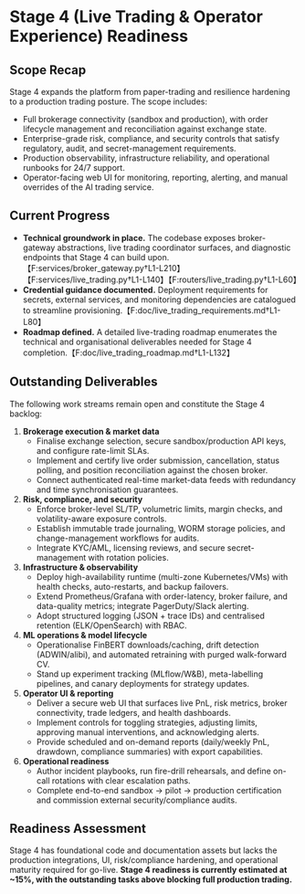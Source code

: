 # Stage 4 (Live Trading & Operator Experience) Readiness

## Scope Recap
Stage 4 expands the platform from paper-trading and resilience hardening to a production trading posture. The scope includes:
- Full brokerage connectivity (sandbox and production), with order lifecycle management and reconciliation against exchange state.
- Enterprise-grade risk, compliance, and security controls that satisfy regulatory, audit, and secret-management requirements.
- Production observability, infrastructure reliability, and operational runbooks for 24/7 support.
- Operator-facing web UI for monitoring, reporting, alerting, and manual overrides of the AI trading service.

## Current Progress
- **Technical groundwork in place.** The codebase exposes broker-gateway abstractions, live trading coordinator surfaces, and diagnostic endpoints that Stage 4 can build upon.【F:services/broker_gateway.py†L1-L210】【F:services/live_trading.py†L1-L140】【F:routers/live_trading.py†L1-L60】
- **Credential guidance documented.** Deployment requirements for secrets, external services, and monitoring dependencies are catalogued to streamline provisioning.【F:doc/live_trading_requirements.md†L1-L80】
- **Roadmap defined.** A detailed live-trading roadmap enumerates the technical and organisational deliverables needed for Stage 4 completion.【F:doc/live_trading_roadmap.md†L1-L132】

## Outstanding Deliverables
The following work streams remain open and constitute the Stage 4 backlog:
1. **Brokerage execution & market data**
   - Finalise exchange selection, secure sandbox/production API keys, and configure rate-limit SLAs.
   - Implement and certify live order submission, cancellation, status polling, and position reconciliation against the chosen broker.
   - Connect authenticated real-time market-data feeds with redundancy and time synchronisation guarantees.
2. **Risk, compliance, and security**
   - Enforce broker-level SL/TP, volumetric limits, margin checks, and volatility-aware exposure controls.
   - Establish immutable trade journaling, WORM storage policies, and change-management workflows for audits.
   - Integrate KYC/AML, licensing reviews, and secure secret-management with rotation policies.
3. **Infrastructure & observability**
   - Deploy high-availability runtime (multi-zone Kubernetes/VMs) with health checks, auto-restarts, and backup failovers.
   - Extend Prometheus/Grafana with order-latency, broker failure, and data-quality metrics; integrate PagerDuty/Slack alerting.
   - Adopt structured logging (JSON + trace IDs) and centralised retention (ELK/OpenSearch) with RBAC.
4. **ML operations & model lifecycle**
   - Operationalise FinBERT downloads/caching, drift detection (ADWIN/alibi), and automated retraining with purged walk-forward CV.
   - Stand up experiment tracking (MLflow/W&B), meta-labelling pipelines, and canary deployments for strategy updates.
5. **Operator UI & reporting**
   - Deliver a secure web UI that surfaces live PnL, risk metrics, broker connectivity, trade ledgers, and health dashboards.
   - Implement controls for toggling strategies, adjusting limits, approving manual interventions, and acknowledging alerts.
   - Provide scheduled and on-demand reports (daily/weekly PnL, drawdown, compliance summaries) with export capabilities.
6. **Operational readiness**
   - Author incident playbooks, run fire-drill rehearsals, and define on-call rotations with clear escalation paths.
   - Complete end-to-end sandbox → pilot → production certification and commission external security/compliance audits.

## Readiness Assessment
Stage 4 has foundational code and documentation assets but lacks the production integrations, UI, risk/compliance hardening, and operational maturity required for go-live. **Stage 4 readiness is currently estimated at ~15%, with the outstanding tasks above blocking full production trading.**
